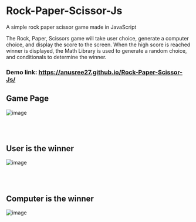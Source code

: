# Rock-Paper-Scissor-Js
A simple rock paper scissor game made in JavaScript

The Rock, Paper, Scissors game will take user choice, generate a computer choice, and display the score to the screen. When the high score is reached winner is displayed, the Math Library is used to generate a random choice, and conditionals to determine the winner.

### Demo link: https://anusree27.github.io/Rock-Paper-Scissor-Js/

## Game Page

![image](https://user-images.githubusercontent.com/85879627/177200594-c250e927-e1cb-4096-ae01-ffa9e2c037a6.png)

<br> <br>

## User is the winner

![image](https://user-images.githubusercontent.com/85879627/177200632-20c0c06c-7394-4d32-bdd7-1d69a27bfd48.png)

<br><br>

## Computer is the winner

![image](https://user-images.githubusercontent.com/85879627/177200940-1adfb74c-b69b-4658-aa40-2c418d36e0d8.png)
